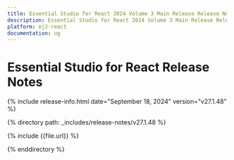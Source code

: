 ```yaml
---
title: Essential Studio for React 2024 Volume 3 Main Release Release Notes  
description: Essential Studio for React 2024 Volume 3 Main Release Release Notes  
platform: ej2-react
documentation: ug
---
```


# Essential Studio for React  Release Notes  

{% include release-info.html date="September 18, 2024"  version="v27.1.48" %}

{% directory path: _includes/release-notes/v27.1.48 %}

{% include {{file.url}} %}

{% enddirectory %}